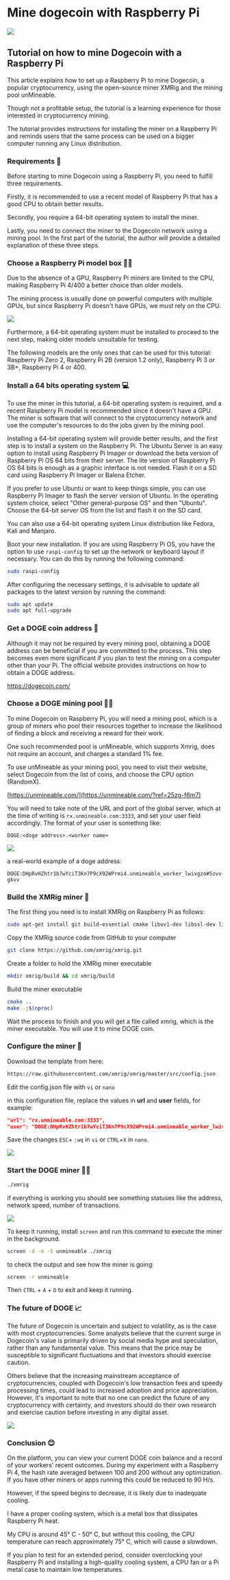 ﻿# Mine dogecoin with Raspberry Pi

![](https://media.giphy.com/media/Ogak8XuKHLs6PYcqlp/giphy.gif)

## Tutorial on how to mine Dogecoin with a Raspberry Pi
This article explains how to set up a Raspberry Pi to mine Dogecoin, a popular cryptocurrency, using the open-source miner XMRig and the mining pool unMineable. 

Though not a profitable setup, the tutorial is a learning experience for those interested in cryptocurrency mining. 

The tutorial provides instructions for installing the miner on a Raspberry Pi and reminds users that the same process can be used on a bigger computer running any Linux distribution. 


### Requirements 📜

Before starting to mine Dogecoin using a Raspberry Pi, you need to fulfill three requirements. 

Firstly, it is recommended to use a recent model of Raspberry Pi that has a good CPU to obtain better results. 

Secondly, you require a 64-bit operating system to install the miner. 

Lastly, you need to connect the miner to the Dogecoin network using a mining pool. In the first part of the tutorial, the author will provide a detailed explanation of these three steps.

### Choose a Raspberry Pi model box 🤹‍♀️

Due to the absence of a GPU, Raspberry Pi miners are limited to the CPU, making Raspberry Pi 4/400 a better choice than older models. 

The mining process is usually done on powerful computers with multiple GPUs, but since Raspberry Pi doesn't have GPUs, we must rely on the CPU. 

![](img/raspberry-pi.jpg)

Furthermore, a 64-bit operating system must be installed to proceed to the next step, making older models unsuitable for testing. 

The following models are the only ones that can be used for this tutorial: Raspberry Pi Zero 2, Raspberry Pi 2B (version 1.2 only), Raspberry Pi 3 or 3B+, Raspberry Pi 4 or 400.

### Install a 64 bits operating system 💻

To use the miner in this tutorial, a 64-bit operating system is required, and a recent Raspberry Pi model is recommended since it doesn't have a GPU. The miner is software that will connect to the cryptocurrency network and use the computer's resources to do the jobs given by the mining pool.

Installing a 64-bit operating system will provide better results, and the first step is to install a system on the Raspberry Pi. The Ubuntu Server is an easy option to install using Raspberry Pi Imager or download the beta version of Raspberry Pi OS 64 bits from their server. The lite version of Raspberry Pi OS 64 bits is enough as a graphic interface is not needed. Flash it on a SD card using Raspberry Pi Imager or Balena Etcher.

If you prefer to use Ubuntu or want to keep things simple, you can use Raspberry Pi Imager to flash the server version of Ubuntu. In the operating system choice, select "Other general-purpose OS" and then "Ubuntu". Choose the 64-bit server OS from the list and flash it on the SD card.

You can also use a 64-bit operating system Linux distribution like Fedora, Kali and Manjaro.

Boot your new installation. If you are using Raspberry Pi OS, you have the option to use `raspi-config` to set up the network or keyboard layout if necessary. You can do this by running the following command: 

```bash
sudo raspi-config
```
After configuring the necessary settings, it is advisable to update all packages to the latest version by running the command: 

```bash
sudo apt update
sudo apt full-upgrade
```

### Get a DOGE coin address 🤑

Although it may not be required by every mining pool, obtaining a DOGE address can be beneficial if you are committed to the process. This step becomes even more significant if you plan to test the mining on a computer other than your Pi. The official website provides instructions on how to obtain a DOGE address.

https://dogecoin.com/

### Choose a DOGE mining pool 🤽‍♂️

To mine Dogecoin on Raspberry Pi, you will need a mining pool, which is a group of miners who pool their resources together to increase the likelihood of finding a block and receiving a reward for their work. 

One such recommended pool is unMineable, which supports Xmrig, does not require an account, and charges a standard 1% fee.

To use unMineable as your mining pool, you need to visit their website, select Dogecoin from the list of coins, and choose the CPU option (RandomX). 

[https://unmineable.com/](https://unmineable.com/?ref=25zg-f6m7)

You will need to take note of the URL and port of the global server, which at the time of writing is `rx.unmineable.com:3333`, and set your user field accordingly. The format of your user is something like:

```
DOGE:<doge address>.<worker name>
```

![](img/unmineable-address-format.jpg)

a real-world example of a doge address:
```
DOGE:DHpRvHZhtr1b7wYciT3Kn7P9cX92WPrmi4.unmineable_worker_lwivgzo#5zvv-gkvv
```

### Build the XMRig miner 🔨
The first thing you need is to install XMRig on Raspberry Pi as follows:

```bash
sudo apt-get install git build-essential cmake libuv1-dev libssl-dev libhwloc-dev
```
Copy the XMRig source code from GitHub to your computer
```bash
git clone https://github.com/xmrig/xmrig.git
```

Create a folder to hold the XMRig miner executable
```bash
mkdir xmrig/build && cd xmrig/build
```

Build the miner executable
```bash
cmake ..
make -j$(nproc)
```

Wait the process to finish and you will get a file called xmrig, which is the miner executable. You will use it to mine DOGE coin.

### Configure the miner 🔧

Download the template from here:

```bash
https://raw.githubusercontent.com/xmrig/xmrig/master/src/config.json
```

Edit the config.json file with `vi` or `nano`

in this configuration file, replace the values in **url** and **user** fields, for example:

```json
"url": "rx.unmineable.com:3333",
"user": "DOGE:DHpRvHZhtr1b7wYciT3Kn7P9cX92WPrmi4.unmineable_worker_lwivgzo#5zvv-gkvv",
```
Save the changes `ESC`+ `:wq` in `vi` or `CTRL`+`X` in `nano`.

![](img/unmineable-config.jpg)

### Start the DOGE miner 🏃‍♀️

```bash
./xmrig
```

if everything is working you should see something statuses like the address, network speed, number of transactions.

![](img/unmineable-miner-output.jpg)

To keep it running, install `screen` and run this command to execute the miner in the background.

```bash
screen -d -m -S unmineable ./xmrig
```

to check the output and see how the miner is going:

```bash
screen -r unmineable
```

Then `CTRL` + `A` + `D` to exit and keep it running.

### The future of DOGE 📈

The future of Dogecoin is uncertain and subject to volatility, as is the case with most cryptocurrencies. Some analysts believe that the current surge in Dogecoin's value is primarily driven by social media hype and speculation, rather than any fundamental value. This means that the price may be susceptible to significant fluctuations and that investors should exercise caution.

Others believe that the increasing mainstream acceptance of cryptocurrencies, coupled with Dogecoin's low transaction fees and speedy processing times, could lead to increased adoption and price appreciation. However, it's important to note that no one can predict the future of any cryptocurrency with certainty, and investors should do their own research and exercise caution before investing in any digital asset. 

![](img/dogecoin-evolution.jpg)

### Conclusion 😊

On the platform, you can view your current DOGE coin balance and a record of your workers' recent outcomes. During my experiment with a Raspberry Pi 4, the hash rate averaged between 100 and 200 without any optimization. If you have other miners or apps running this could be reduced to 90 H/s.

However, if the speed begins to decrease, it is likely due to inadequate cooling. 

I have a proper cooling system, which is a metal box that dissipates Raspberry Pi heat.

My CPU is around 45° C - 50° C, but without this cooling, the CPU temperature can reach approximately 75° C, which will cause a slowdown.

If you plan to test for an extended period, consider overclocking your Raspberry Pi and installing a high-quality cooling system, a CPU fan or a Pi metal case to maintain low temperatures.

